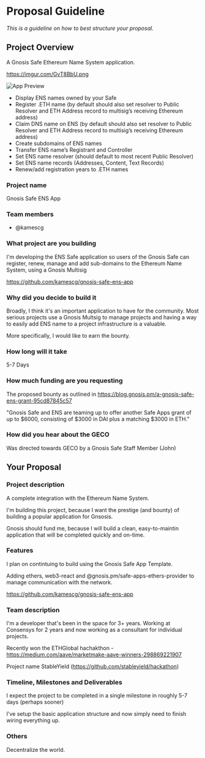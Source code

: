 # Proposal Guideline

_This is a guideline on how to best structure your proposal._

## Project Overview

A Gnosis Safe Ethereum Name System application.

https://imgur.com/GvT8BbU.png

![App Preview](https://imgur.com/GvT8BbU.png)

- Display ENS names owned by your Safe
- Register .ETH name (by default should also set resolver to Public Resolver and ETH Address record to multisig’s receiving Ethereum address)
- Claim DNS name on ENS (by default should also set resolver to Public Resolver and ETH Address record to multisig’s receiving Ethereum address)
- Create subdomains of ENS names
- Transfer ENS name’s Registrant and Controller
- Set ENS name resolver (should default to most recent Public Resolver)
- Set ENS name records (Addresses, Content, Text Records)
- Renew/add registration years to .ETH names

### Project name

Gnosis Safe ENS App

### Team members

- @kamescg

### What project are you building

I'm developing the ENS Safe application so users of the Gnosis Safe can register, renew, manage and add sub-domains to the Ethereum Name System, using a Gnosis Multisig

https://github.com/kamescg/gnosis-safe-ens-app

### Why did you decide to build it

Broadly, I think it's an important application to have for the community. Most serious projects use a Gnosis Multsig to manage projects and having a way to easily add ENS name to a project infrastructure is a valuable.

More specifically, I would like to earn the bounty.

### How long will it take

5-7 Days

### How much funding are you requesting

The proposed bounty as outlined in https://blog.gnosis.pm/a-gnosis-safe-ens-grant-95cd87845c57

"Gnosis Safe and ENS are teaming up to offer another Safe Apps grant of up to $6000, consisting of $3000 in DAI plus a matching $3000 in ETH."

### How did you hear about the GECO

Was directed towards GECO by a Gnosis Safe Staff Member (John)

## Your Proposal

### Project description

A complete integration with the Ethereum Name System.

I'm building this project, because I want the prestige (and bounty) of building a popular application for Gnsosis.

Gnosis should fund me, because I will build a clean, easy-to-maintin application that will be completed quickly and on-time.

### Features

I plan on contintuing to build using the Gnosis Safe App Template.

Adding ethers, web3-react and @gnosis.pm/safe-apps-ethers-provider to manage communication with the network.

https://github.com/kamescg/gnosis-safe-ens-app

### Team description

I'm a developer that's been in the space for 3+ years. Working at Consensys for 2 years and now working as a consultant for individual projects.

Recently won the ETHGlobal hachakthon - https://medium.com/aave/marketmake-aave-winners-298869221907

Project name StableYield (https://github.com/stableyield/hackathon)

### Timeline, Milestones and Deliverables

I expect the project to be completed in a single milestone in roughly 5-7 days (perhaps sooner)

I've setup the basic application structure and now simply need to finish wiring everything up.

### Others

Decentralize the world.
